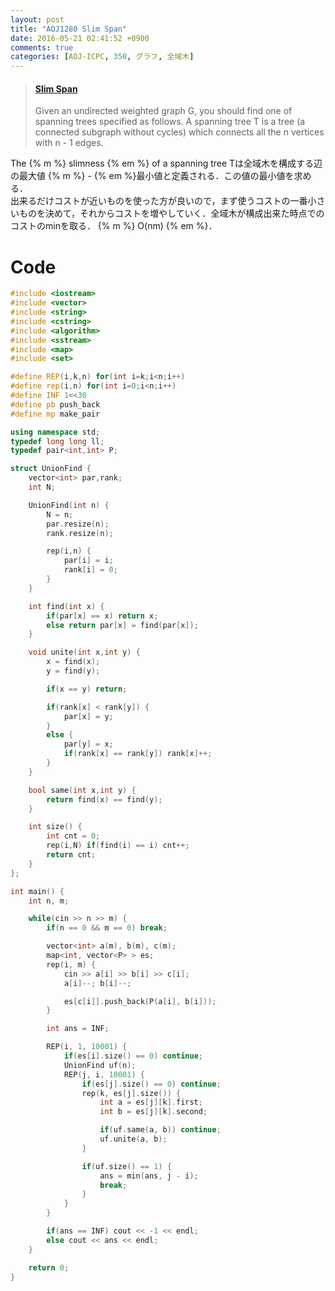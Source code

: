 ```yaml
---
layout: post
title: "AOJ1280 Slim Span"
date: 2016-05-21 02:41:52 +0900
comments: true
categories: [AOJ-ICPC, 350, グラフ, 全域木]
---
```


<blockquote class="embedly-card" data-card-key="39deea93f79745829254c0652225a544" data-card-controls="0" data-card-branding="0" data-card-type="article"><h4><a href="http://judge.u-aizu.ac.jp/onlinejudge/description.jsp?id=1280">Slim Span</a></h4><p>Given an undirected weighted graph G, you should find one of spanning trees specified as follows. A spanning tree T is a tree (a connected subgraph without cycles) which connects all the n vertices with n - 1 edges.</p></blockquote>
<script async src="//cdn.embedly.com/widgets/platform.js" charset="UTF-8"></script>

<!-- more -->

The {% m %} slimness {% em %} of a spanning tree Tは全域木を構成する辺の最大値 {% m %} - {% em %}最小値と定義される．この値の最小値を求める．  
出来るだけコストが近いものを使った方が良いので，まず使うコストの一番小さいものを決めて，それからコストを増やしていく．全域木が構成出来た時点でのコストのminを取る． {% m %} O(nm) {% em %}．


# Code

```cpp
#include <iostream>
#include <vector>
#include <string>
#include <cstring>
#include <algorithm>
#include <sstream>
#include <map>
#include <set>

#define REP(i,k,n) for(int i=k;i<n;i++)
#define rep(i,n) for(int i=0;i<n;i++)
#define INF 1<<30
#define pb push_back
#define mp make_pair

using namespace std;
typedef long long ll;
typedef pair<int,int> P;

struct UnionFind {
	vector<int> par,rank;
	int N;

	UnionFind(int n) {
		N = n;
		par.resize(n);
		rank.resize(n);

		rep(i,n) {
			par[i] = i;
			rank[i] = 0;
		}
	}

	int find(int x) {
		if(par[x] == x) return x;
		else return par[x] = find(par[x]);
	}

	void unite(int x,int y) {
		x = find(x);
		y = find(y);

		if(x == y) return;

		if(rank[x] < rank[y]) {
			par[x] = y;
		}
		else {
			par[y] = x;
			if(rank[x] == rank[y]) rank[x]++;
		}
	}

	bool same(int x,int y) {
		return find(x) == find(y);
	}

	int size() {
		int cnt = 0;
		rep(i,N) if(find(i) == i) cnt++;
		return cnt;
	}
};

int main() {
	int n, m;

	while(cin >> n >> m) {
		if(n == 0 && m == 0) break;

		vector<int> a(m), b(m), c(m);
		map<int, vector<P> > es;
		rep(i, m) {
			cin >> a[i] >> b[i] >> c[i];
			a[i]--; b[i]--;

			es[c[i]].push_back(P(a[i], b[i]));
		}

		int ans = INF;

		REP(i, 1, 10001) {
			if(es[i].size() == 0) continue;
			UnionFind uf(n);
			REP(j, i, 10001) {
				if(es[j].size() == 0) continue;
				rep(k, es[j].size()) {
					int a = es[j][k].first;
					int b = es[j][k].second;

					if(uf.same(a, b)) continue;
					uf.unite(a, b);
				}

				if(uf.size() == 1) {
					ans = min(ans, j - i);
					break;
				}
			}
		}

		if(ans == INF) cout << -1 << endl;
		else cout << ans << endl;
	}

	return 0;
}
```

